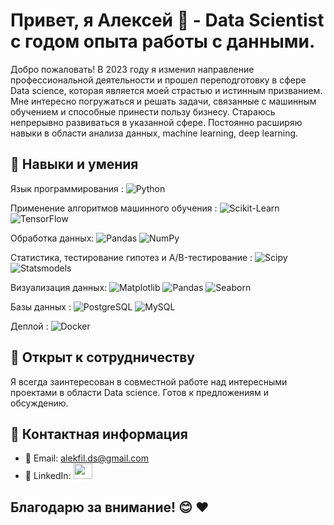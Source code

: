 # Привет, я Алексей 👋 - Data Scientist с годом опыта работы с данными.

Добро пожаловать! В 2023 году я изменил направление профессиональной деятельности и прошел переподготовку в сфере Data science, которая является моей страстью и истинным призванием. Мне интересно погружаться и решать задачи, связанные с машинным обучением и способные принести пользу бизнесу. Стараюсь непрерывно развиваться в указанной сфере. Постоянно расширяю навыки в области анализа данных, machine learning, deep learning.

## 💼 Навыки и умения

Язык программирования : ![Python](http://img.shields.io/badge/-Python-3776AB?style=flat-square&logo=python&logoColor=ffffff)

Применение алгоритмов машинного обучения : ![Scikit-Learn](https://img.shields.io/badge/-Scikit_Learn-%23F7931E?style=flat-square&logo=scikit-learn&logoColor=ffffff) ![TensorFlow](https://img.shields.io/badge/-TensorFlow-%23FF6F00?style=flat-square&logo=tensorflow&logoColor=ffffff) <!--![PyTorch](https://img.shields.io/badge/-PyTorch-%23EE4C2C?style=flat-square&logo=pytorch&logoColor=ffffff)-->

Обработка данных: ![Pandas](https://img.shields.io/badge/-Pandas-%23150458?style=flat-square&logo=pandas&logoColor=ffffff) ![NumPy](https://img.shields.io/badge/-NumPy-%23013243?style=flat-square&logo=numpy&logoColor=ffffff)

Статистика, тестирование гипотез и А/B-тестирование : ![Scipy](https://img.shields.io/badge/-Scipy-%230C55A5?style=flat-square&logo=python&logoColor=ffffff) ![Statsmodels](https://img.shields.io/badge/-Statsmodels-%236440A7?style=flat-square&logo=python&logoColor=ffffff)

Визуализация данных: ![Matplotlib](https://img.shields.io/badge/-Matplotlib-%230076D6?style=flat-square&logo=python&logoColor=ffffff)
 ![Pandas](https://img.shields.io/badge/-Pandas-%23150458?style=flat-square&logo=pandas&logoColor=ffffff) ![Seaborn](https://img.shields.io/badge/-Seaborn-%23747DBA?style=flat-square&logo=python&logoColor=ffffff)

Базы данных : ![PostgreSQL](https://img.shields.io/badge/-PostgreSQL-%23336791?style=flat-square&logo=postgresql&logoColor=ffffff) ![MySQL](https://img.shields.io/badge/-MySQL-%234479A1?style=flat-square&logo=mysql&logoColor=ffffff)

Деплой : ![Docker](https://img.shields.io/badge/-Docker-%232496ED?style=flat-square&logo=docker&logoColor=ffffff)

## 🌱 Открыт к сотрудничеству

Я всегда заинтересован в совместной работе над интересными проектами в области Data science. Готов к предложениям и обсуждению.

## 🚀 Контактная информация

- 📧 Email: [alekfil.ds@gmail.com](mailto:alekfil.ds@gmail.com)
- 💼 LinkedIn: <a href="https://www.linkedin.com/in/alekfil/"> <img src="https://img.icons8.com/fluent/48/000000/linkedin.png" height = '25px' width="30px"/> </a>

## Благодарю за внимание! 😊 ❤️
